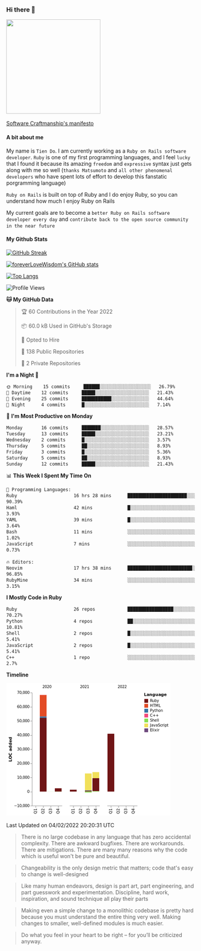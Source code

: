 ### Hi there 👋

<!--
**foreverLoveWisdom/foreverLoveWisdom** is a ✨ _special_ ✨ repository because its `README.md` (this file) appears on your GitHub profile.

Here are some ideas to get you started:

- 🔭 I’m currently working on ...
- 🌱 I’m currently learning ...
- 👯 I’m looking to collaborate on ...
- 🤔 I’m looking for help with ...
- 💬 Ask me about ...
- 📫 How to reach me: ...
- 😄 Pronouns: ...
- ⚡ Fun fact: ...
-->

<img src="https://codecondo.com/wp-content/uploads/2017/09/railslogo.png" width="250" height="250">

[Software Craftmanship's manifesto](http://manifesto.softwarecraftsmanship.org/)

#### A bit about me
My name is `Tien Do`. I am currently working as a `Ruby on Rails software developer`. `Ruby` is one of my first programming languages, and I feel `lucky` that I found it because its amazing `freedom` and `expressive` syntax just gets along with me so well (`thanks Matsumoto` and `all other phenomenal developers` who have spent lots of effort to develop this fanstatic porgramming language)

`Ruby on Rails` is built on top of Ruby and I do enjoy Ruby, so you can understand how much I enjoy Ruby on Rails

My current goals are to become a `better Ruby on Rails software developer every day` and `contribute back to the open source community in the near future`

#### My Github Stats

[![GitHub Streak](https://github-readme-streak-stats.herokuapp.com/?user=foreverLoveWisdom&theme=dracula)](https://git.io/streak-stats)
&nbsp;
&nbsp;

[![foreverLoveWisdom's GitHub stats](https://github-readme-stats.vercel.app/api?username=foreverLoveWisdom&show_icons=true&theme=react&count_private=true)](https://github.com/anuraghazra/github-readme-stats)

[![Top Langs](https://github-readme-stats.vercel.app/api/top-langs/?username=foreverLoveWisdom&show_icons=true&theme=vue-dark)](https://github.com/anuraghazra/github-readme-stats)

<!--START_SECTION:waka-->
![Profile Views](http://img.shields.io/badge/Profile%20Views-0-blue)

**🐱 My GitHub Data** 

> 🏆 60 Contributions in the Year 2022
 > 
> 📦 60.0 kB Used in GitHub's Storage 
 > 
> 💼 Opted to Hire
 > 
> 📜 138 Public Repositories 
 > 
> 🔑 2 Private Repositories  
 > 
**I'm a Night 🦉** 

```text
🌞 Morning    15 commits     ██████░░░░░░░░░░░░░░░░░░░   26.79% 
🌆 Daytime    12 commits     █████░░░░░░░░░░░░░░░░░░░░   21.43% 
🌃 Evening    25 commits     ███████████░░░░░░░░░░░░░░   44.64% 
🌙 Night      4 commits      █░░░░░░░░░░░░░░░░░░░░░░░░   7.14%

```
📅 **I'm Most Productive on Monday** 

```text
Monday       16 commits     ███████░░░░░░░░░░░░░░░░░░   28.57% 
Tuesday      13 commits     █████░░░░░░░░░░░░░░░░░░░░   23.21% 
Wednesday    2 commits      █░░░░░░░░░░░░░░░░░░░░░░░░   3.57% 
Thursday     5 commits      ██░░░░░░░░░░░░░░░░░░░░░░░   8.93% 
Friday       3 commits      █░░░░░░░░░░░░░░░░░░░░░░░░   5.36% 
Saturday     5 commits      ██░░░░░░░░░░░░░░░░░░░░░░░   8.93% 
Sunday       12 commits     █████░░░░░░░░░░░░░░░░░░░░   21.43%

```


📊 **This Week I Spent My Time On** 

```text
💬 Programming Languages: 
Ruby                     16 hrs 28 mins      ██████████████████████░░░   90.39% 
Haml                     42 mins             █░░░░░░░░░░░░░░░░░░░░░░░░   3.93% 
YAML                     39 mins             █░░░░░░░░░░░░░░░░░░░░░░░░   3.64% 
Bash                     11 mins             ░░░░░░░░░░░░░░░░░░░░░░░░░   1.02% 
JavaScript               7 mins              ░░░░░░░░░░░░░░░░░░░░░░░░░   0.73%

🔥 Editors: 
Neovim                   17 hrs 38 mins      ████████████████████████░   96.85% 
RubyMine                 34 mins             ░░░░░░░░░░░░░░░░░░░░░░░░░   3.15%

```

**I Mostly Code in Ruby** 

```text
Ruby                     26 repos            █████████████████░░░░░░░░   70.27% 
Python                   4 repos             ██░░░░░░░░░░░░░░░░░░░░░░░   10.81% 
Shell                    2 repos             █░░░░░░░░░░░░░░░░░░░░░░░░   5.41% 
JavaScript               2 repos             █░░░░░░░░░░░░░░░░░░░░░░░░   5.41% 
C++                      1 repo              ░░░░░░░░░░░░░░░░░░░░░░░░░   2.7%

```


**Timeline**

![Chart not found](https://raw.githubusercontent.com/foreverLoveWisdom/foreverLoveWisdom/main/charts/bar_graph.png) 


 Last Updated on 04/02/2022 20:20:31 UTC
<!--END_SECTION:waka-->


> There is no large codebase in any language that has zero accidental complexity. There are awkward bugfixes. There are workarounds. There are mitigations.
> There are many many reasons why the code which is useful won't be pure and beautiful.

> Changeability is the only design metric that matters; code that's easy to change is well-designed

> Like many human endeavors, design is part art, part engineering, and part guesswork and experimentation. Discipline, hard work, inspiration, and sound technique all play their parts

> Mak­ing even a sim­ple change to a mono­lith­ic code­base is pret­ty hard because you must under­stand the entire thing very well. Mak­ing changes to small­er, well-defined mod­ules is much easier.
 
 > Do what you feel in your heart to be right – for you’ll be criticized anyway.
